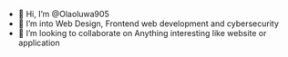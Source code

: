 - 👋 Hi, I’m @Olaoluwa905
- 👀 I’m into Web Design, Frontend web development and cybersecurity
- 💞️ I’m looking to collaborate on Anything interesting like website or application 

<!---
Olaoluwa905/Olaoluwa905 is a ✨ special ✨ repository because its `README.md` (this file) appears on your GitHub profile.
You can click the Preview link to take a look at your changes.
--->
